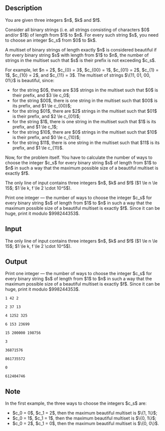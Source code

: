 ## Description

<div><p>You are given three integers $n$, $k$ and $f$.</p><p>Consider all binary strings (i. e. all strings consisting of characters $0$ and/or $1$) of length from $1$ to $n$. For every such string $s$, you need to choose an integer $c_s$ from $0$ to $k$.</p><p>A multiset of binary strings of length <span class="tex-font-style-bf">exactly</span> $n$ is considered beautiful if for every binary string $s$ with length from $1$ to $n$, the number of strings in the multiset such that $s$ is their prefix is not exceeding $c_s$.</p><p>For example, let $n = 2$, $c_{0} = 3$, $c_{00} = 1$, $c_{01} = 2$, $c_{1} = 1$, $c_{10} = 2$, and $c_{11} = 3$. The multiset of strings $\{11, 01, 00, 01\}$ is beautiful, since:</p><ul> <li> for the string $0$, there are $3$ strings in the multiset such that $0$ is their prefix, and $3 \le c_0$; </li><li> for the string $00$, there is one string in the multiset such that $00$ is its prefix, and $1 \le c_{00}$; </li><li> for the string $01$, there are $2$ strings in the multiset such that $01$ is their prefix, and $2 \le c_{01}$; </li><li> for the string $1$, there is one string in the multiset such that $1$ is its prefix, and $1 \le c_1$; </li><li> for the string $10$, there are $0$ strings in the multiset such that $10$ is their prefix, and $0 \le c_{10}$; </li><li> for the string $11$, there is one string in the multiset such that $11$ is its prefix, and $1 \le c_{11}$. </li></ul><p>Now, for the problem itself. You have to calculate the number of ways to choose the integer $c_s$ for every binary string $s$ of length from $1$ to $n$ in such a way that the <span class="tex-font-style-bf">maximum</span> possible size of a beautiful multiset is <span class="tex-font-style-bf">exactly</span> $f$.</p></div><div class="input-specification"><p>The only line of input contains three integers $n$, $k$ and $f$ ($1 \le n \le 15$; $1 \le k, f \le 2 \cdot 10^5$).</p></div><div class="output-specification"><p>Print one integer — the number of ways to choose the integer $c_s$ for every binary string $s$ of length from $1$ to $n$ in such a way that the <span class="tex-font-style-bf">maximum</span> possible size of a beautiful multiset is <span class="tex-font-style-bf">exactly</span> $f$. Since it can be huge, print it modulo $998244353$.</p></div>

## Input

<p>The only line of input contains three integers $n$, $k$ and $f$ ($1 \le n \le 15$; $1 \le k, f \le 2 \cdot 10^5$).</p>

## Output

<p>Print one integer — the number of ways to choose the integer $c_s$ for every binary string $s$ of length from $1$ to $n$ in such a way that the <span class="tex-font-style-bf">maximum</span> possible size of a beautiful multiset is <span class="tex-font-style-bf">exactly</span> $f$. Since it can be huge, print it modulo $998244353$.</p>





```input1
1 42 2
```




```input2
2 37 13
```




```input3
4 1252 325
```




```input4
6 153 23699
```




```input5
15 200000 198756
```




```output1
3
```




```output2
36871576
```




```output3
861735572
```




```output4
0
```




```output5
612404746
```



## Note

<p>In the first example, the three ways to choose the integers $c_s$ are:</p><ul> <li> $c_0 = 0$, $c_1 = 2$, then the maximum beautiful multiset is $\{1, 1\}$; </li><li> $c_0 = 1$, $c_1 = 1$, then the maximum beautiful multiset is $\{0, 1\}$; </li><li> $c_0 = 2$, $c_1 = 0$, then the maximum beautiful multiset is $\{0, 0\}$. </li></ul>
